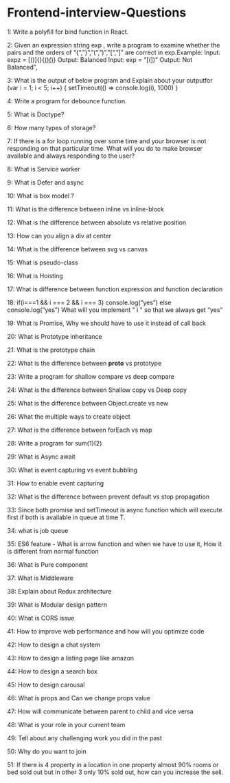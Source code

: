 # Frontend-interview-Questions

1: Write a polyfill for bind function in React.

2: Given an expression string exp , write a program to examine whether the pairs and the orders of “{“,”}”,”(“,”)”,”[“,”]” are correct in exp.Example: Input: expz =       [()]{}{[()()]()} Output: Balanced Input: exp = “[(])” Output: Not Balanced",

3: What is the output of below program and Explain about your outputfor (var i = 1; i < 5; i++) { setTimeout(() => console.log(i), 1000) }

4: Write a program for debounce function.

5: What is Doctype?

6: How many types of storage?

7: If there is a for loop running over some time and your browser is not responding on that particular time. What will you do to make browser available and always         responding to the user?

8: What is Service worker

9: What is Defer and async

10: What is box model ?

11: What is the difference between inline vs inline-block

12: What is the difference between absolute vs relative position

13: How can you align a div at center

14: What is the difference between svg vs canvas

15: What is pseudo-class

16: What is Hoisting

17: What is difference between function expression and function declaration

18: if(i===1 && i === 2 && i === 3) console.log(“yes”) else console.log(“yes”) What will you implement " i " so that we always get “yes”

19: What is Promise, Why we should have to use it instead of call back

20: What is Prototype inheritance

21: What is the prototype chain

22: What is the difference between __proto__ vs prototype

23: Write a program for shallow compare vs deep compare

24: What is the difference between Shallow copy vs Deep copy

25: What is the difference between Object.create vs new

26: What the multiple ways to create object

27: What is the difference between forEach vs map

28: Write a program for sum(1)(2)

29: What is Async await

30: What is event capturing vs event bubbling

31: How to enable event capturing

32: What is the difference between prevent default vs stop propagation

33: Since both promise and setTimeout is async function which will execute first if both is available in queue at time T.

34: what is job queue

35: ES6 feature - What is arrow function and when we have to use it, How it is different from normal function

36: What is Pure component

37: What is Middleware

38: Explain about Redux architecture

39: What is Modular design pattern

40: What is CORS issue

41: How to improve web performance and how will you optimize code

42: How to design a chat system

43: How to design a listing page like amazon

44: How to design a search box

45: How to design carousal

46: What is props and Can we change props value

47: How will communicate between parent to child and vice versa

48: What is your role in your current team

49: Tell about any challenging work you did in the past

50: Why do you want to join

51: If there is 4 property in a location in one property almost 90% rooms or bed sold out but in other 3 only 10% sold out, how can you increase the sell.

